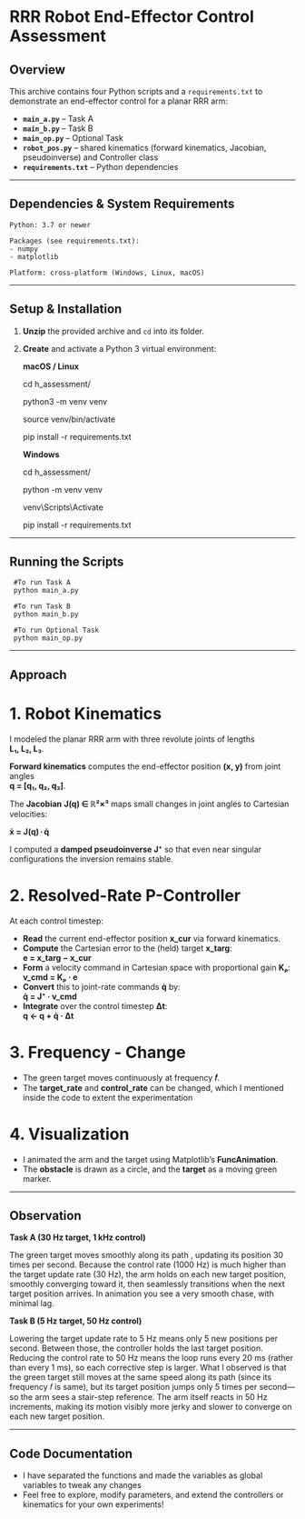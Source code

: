 # RRR Robot End-Effector Control Assessment

## Overview

This archive contains four Python scripts and a `requirements.txt` to demonstrate an end-effector control for a planar RRR arm:

- **`main_a.py`** – Task A
- **`main_b.py`** – Task B
- **`main_op.py`** – Optional Task
- **`robot_pos.py`** – shared kinematics (forward kinematics, Jacobian, pseudoinverse) and Controller class  
- **`requirements.txt`** – Python dependencies

---

## Dependencies & System Requirements

    Python: 3.7 or newer

    Packages (see requirements.txt):
    - numpy
    - matplotlib

    Platform: cross-platform (Windows, Linux, macOS)

---

## Setup & Installation

1. **Unzip** the provided archive and `cd` into its folder.

2. **Create** and activate a Python 3 virtual environment:

   **macOS / Linux**  

   cd h_assessment/

   python3 -m venv venv

   source venv/bin/activate

   pip install -r requirements.txt

   **Windows** 

   cd h_assessment/

   python -m venv venv

   venv\Scripts\Activate

   pip install -r requirements.txt

---

## Running the Scripts

     #To run Task A
     python main_a.py

     #To run Task B
     python main_b.py

     #To run Optional Task
     python main_op.py

---

## Approach
# 1. Robot Kinematics

I modeled the planar RRR arm with three revolute joints of lengths  
**L₁, L₂, L₃**.

**Forward kinematics** computes the end-effector position **(x, y)** from joint angles  
**q = [q₁, q₂, q₃]**.

The **Jacobian** **J(q) ∈ ℝ²×³** maps small changes in joint angles to Cartesian velocities:

**ẋ = J(q) · q̇**

I computed a **damped pseudoinverse J⁺** so that even near singular configurations the inversion remains stable.



# 2. Resolved-Rate P-Controller

At each control timestep:

- **Read** the current end-effector position **x_cur** via forward kinematics.
- **Compute** the Cartesian error to the (held) target **x_targ**:  
  **e = x_targ − x_cur**
- **Form** a velocity command in Cartesian space with proportional gain **Kₚ**:  
  **v_cmd = Kₚ · e**
- **Convert** this to joint-rate commands **q̇** by:  
  **q̇ = J⁺ · v_cmd**
- **Integrate** over the control timestep **Δt**:  
  **q ← q + q̇ · Δt**
  
# 3. Frequency - Change

- The green target moves continuously at frequency **𝑓**.
- The **target_rate** and **control_rate** can be changed, which I mentioned inside the code to extent the experimentation

# 4. Visualization
 - I animated the arm and the target using Matplotlib’s **FuncAnimation**.
 - The **obstacle** is drawn as a circle, and the **target** as a moving green marker.

 
---

## Observation

**Task A (30 Hz target, 1 kHz control)**

The green target moves smoothly along its path , updating its position 30 times per second. Because the control rate (1000 Hz) is much higher than the target update rate (30 Hz), the arm holds on each new target position, smoothly converging toward it, then seamlessly transitions when the next target position arrives. In animation you see a very smooth chase, with minimal lag.

**Task B (5 Hz target, 50 Hz control)**

Lowering the target update rate to 5 Hz means only 5 new positions per second. Between those, the controller holds the last target position. Reducing the control rate to 50 Hz means the loop runs every 20 ms (rather than every 1 ms), so each corrective step is larger. What I observed is that the green target still moves at the same speed along its path (since its frequency 𝑓 is same), but its target position jumps only 5 times per second—so the arm sees a stair-step reference. The arm itself reacts in 50 Hz increments, making its motion visibly more jerky and slower to converge on each new target position. 

---

## Code Documentation
- I have separated the functions and made the variables as global variables to tweak any changes
- Feel free to explore, modify parameters, and extend the controllers or kinematics for your own experiments!
 

   
